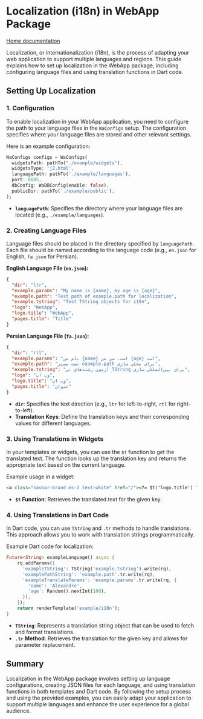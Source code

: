 # Localization (i18n) in WebApp Package
[Home documentation](/docs/README.md)

Localization, or internationalization (i18n), is the process of adapting your web application to support multiple languages and regions. This guide explains how to set up localization in the WebApp package, including configuring language files and using translation functions in Dart code.

## Setting Up Localization

### 1. **Configuration**

To enable localization in your WebApp application, you need to configure the path to your language files in the `WaConfigs` setup. The configuration specifies where your language files are stored and other relevant settings.

Here is an example configuration:

```dart
WaConfigs configs = WaConfigs(
  widgetsPath: pathTo("./example/widgets"),
  widgetsType: 'j2.html',
  languagePath: pathTo('./example/languages'),
  port: 8085,
  dbConfig: WaDBConfig(enable: false),
  publicDir: pathTo('./example/public'),
);
```

- **`languagePath`**: Specifies the directory where your language files are located (e.g., `./example/languages`).

### 2. **Creating Language Files**

Language files should be placed in the directory specified by `languagePath`. Each file should be named according to the language code (e.g., `en.json` for English, `fa.json` for Persian).

**English Language File (`en.json`):**

```json
{
  "dir": "ltr",
  "example.params": "My name is {name}, my age is {age}",
  "example.path": "Test path of example.path for localization",
  "example.tstring": "Test TString objects for i18n",
  "logo": "WebApp",
  "logo.title": "WebApp",
  "pages.title": "Title"
}
```

**Persian Language File (`fa.json`):**

```json
{
  "dir": "rtl",
  "example.params": "نام من {name} است، سن من {age} است",
  "example.path": "تست مسیر example.path برای محلی سازی",
  "example.tstring": "آزمون رشته‌های تی TString برای بین‌المللی سازی",
  "logo": "وب اپ",
  "logo.title": "وب اپ",
  "pages.title": "عنوان"
}
```

- **`dir`**: Specifies the text direction (e.g., `ltr` for left-to-right, `rtl` for right-to-left).
- **Translation Keys**: Define the translation keys and their corresponding values for different languages.

### 3. **Using Translations in Widgets**

In your templates or widgets, you can use the `$t` function to get the translated text. The function looks up the translation key and returns the appropriate text based on the current language.

Example usage in a widget:

```html
<a class="navbar-brand ms-2 text-white" href="/"><?= $t('logo.title') ?> <?= version ?></a>
```

- **`$t` Function**: Retrieves the translated text for the given key.

### 4. **Using Translations in Dart Code**

In Dart code, you can use `TString` and `.tr` methods to handle translations. This approach allows you to work with translation strings programmatically.

Example Dart code for localization:

```dart
Future<String> exampleLanguage() async {
    rq.addParams({
      'exampleTString': TString('example.tstring').write(rq),
      'examplePathString': 'example.path'.tr.write(rq),
      'exampleTranslateParams': 'example.params'.tr.write(rq, {
        'name': 'Alexandre',
        'age': Random().nextInt(100),
      }),
    });
    return renderTemplate('example/i18n');
}
```

- **`TString`**: Represents a translation string object that can be used to fetch and format translations.
- **`.tr` Method**: Retrieves the translation for the given key and allows for parameter replacement.

## Summary

Localization in the WebApp package involves setting up language configurations, creating JSON files for each language, and using translation functions in both templates and Dart code. By following the setup process and using the provided examples, you can easily adapt your application to support multiple languages and enhance the user experience for a global audience.